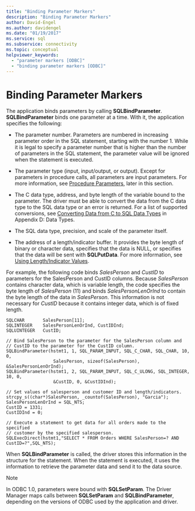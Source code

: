 ```yaml
---
title: "Binding Parameter Markers"
description: "Binding Parameter Markers"
author: David-Engel
ms.author: davidengel
ms.date: "01/19/2017"
ms.service: sql
ms.subservice: connectivity
ms.topic: conceptual
helpviewer_keywords:
  - "parameter markers [ODBC]"
  - "binding parameter markers [ODBC]"
---
```

# Binding Parameter Markers
The application binds parameters by calling **SQLBindParameter**. **SQLBindParameter** binds one parameter at a time. With it, the application specifies the following:  
  
-   The parameter number. Parameters are numbered in increasing parameter order in the SQL statement, starting with the number 1. While it is legal to specify a parameter number that is higher than the number of parameters in the SQL statement, the parameter value will be ignored when the statement is executed.  
  
-   The parameter type (input, input/output, or output). Except for parameters in procedure calls, all parameters are input parameters. For more information, see [Procedure Parameters](../../../odbc/reference/develop-app/procedure-parameters.md), later in this section.  
  
-   The C data type, address, and byte length of the variable bound to the parameter. The driver must be able to convert the data from the C data type to the SQL data type or an error is returned. For a list of supported conversions, see [Converting Data from C to SQL Data Types](../../../odbc/reference/appendixes/converting-data-from-c-to-sql-data-types.md) in Appendix D: Data Types.  
  
-   The SQL data type, precision, and scale of the parameter itself.  
  
-   The address of a length/indicator buffer. It provides the byte length of binary or character data, specifies that the data is NULL, or specifies that the data will be sent with **SQLPutData**. For more information, see [Using Length/Indicator Values](../../../odbc/reference/develop-app/using-length-and-indicator-values.md).  
  
 For example, the following code binds *SalesPerson* and *CustID* to parameters for the SalesPerson and CustID columns. Because *SalesPerson* contains character data, which is variable length, the code specifies the byte length of *SalesPerson* (11) and binds *SalesPersonLenOrInd* to contain the byte length of the data in *SalesPerson*. This information is not necessary for *CustID* because it contains integer data, which is of fixed length.  
  
```  
SQLCHAR       SalesPerson[11];  
SQLINTEGER    SalesPersonLenOrInd, CustIDInd;  
SQLUINTEGER   CustID;  
  
// Bind SalesPerson to the parameter for the SalesPerson column and  
// CustID to the parameter for the CustID column.  
SQLBindParameter(hstmt1, 1, SQL_PARAM_INPUT, SQL_C_CHAR, SQL_CHAR, 10, 0,  
                  SalesPerson, sizeof(SalesPerson), &SalesPersonLenOrInd);  
SQLBindParameter(hstmt1, 2, SQL_PARAM_INPUT, SQL_C_ULONG, SQL_INTEGER, 10, 0,  
                  &CustID, 0, &CustIDInd);  
  
// Set values of salesperson and customer ID and length/indicators.  
strcpy_s((char*)SalesPerson, _countof(SalesPerson), "Garcia");  
SalesPersonLenOrInd = SQL_NTS;  
CustID = 1331;  
CustIDInd = 0;  
  
// Execute a statement to get data for all orders made to the specified  
// customer by the specified salesperson.  
SQLExecDirect(hstmt1,"SELECT * FROM Orders WHERE SalesPerson=? AND CustID=?",SQL_NTS);  
```  
  
 When **SQLBindParameter** is called, the driver stores this information in the structure for the statement. When the statement is executed, it uses the information to retrieve the parameter data and send it to the data source.  
  
> [!NOTE]  
>  In ODBC 1.0, parameters were bound with **SQLSetParam**. The Driver Manager maps calls between **SQLSetParam** and **SQLBindParameter**, depending on the versions of ODBC used by the application and driver.
